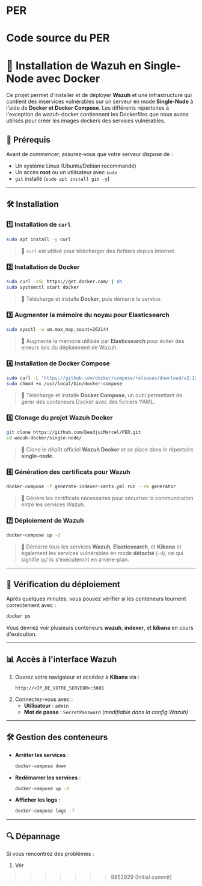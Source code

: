 
# PER
Code source du PER
=======
# 🚀 Installation de Wazuh en Single-Node avec Docker

Ce projet permet d'installer et de déployer **Wazuh** et une infrastructure qui contient des mservices vulnérables sur un serveur en mode **Single-Node** à l'aide de **Docker et Docker Compose**.
Les différents répertoires à l'exception de wazuh-docker contiennent les Dockerfiles que nous avons utilisés pour créer les images dockers des services vulnérables. 

## 📌 Prérequis

Avant de commencer, assurez-vous que votre serveur dispose de :
- Un système Linux (Ubuntu/Debian recommandé)
- Un accès **root** ou un utilisateur avec `sudo`
- `git` installé (`sudo apt install git -y`)

---

## 🛠️ Installation

### 1️⃣ Installation de `curl`
```bash
sudo apt install -y curl
```
> 📌 `curl` est utilisé pour télécharger des fichiers depuis Internet.

### 2️⃣ Installation de Docker
```bash
sudo curl -sSL https://get.docker.com/ | sh
sudo systemctl start docker
```
> 📌 Télécharge et installe **Docker**, puis démarre le service.

### 3️⃣ Augmenter la mémoire du noyau pour Elasticsearch
```bash
sudo sysctl -w vm.max_map_count=262144
```
> 📌 Augmente la mémoire utilisée par **Elasticsearch** pour éviter des erreurs lors du déploiement de Wazuh.

### 4️⃣ Installation de Docker Compose
```bash
sudo curl -L "https://github.com/docker/compose/releases/download/v2.12.2/docker-compose-$(uname -s)-$(uname -m)" -o /usr/local/bin/docker-compose
sudo chmod +x /usr/local/bin/docker-compose
```
> 📌 Télécharge et installe **Docker Compose**, un outil permettant de gérer des conteneurs Docker avec des fichiers YAML.

### 5️⃣ Clonage du projet Wazuh Docker
```bash
git clone https://github.com/DeudjuiMarcel/PER.git
cd wazuh-docker/single-node/
```
> 📌 Clone le dépôt officiel **Wazuh Docker** et se place dans le répertoire **single-node**.

### 6️⃣ Génération des certificats pour Wazuh
```bash
docker-compose -f generate-indexer-certs.yml run --rm generator
```
> 📌 Génère les certificats nécessaires pour sécuriser la communication entre les services Wazuh.

### 7️⃣ Déploiement de Wazuh
```bash
docker-compose up -d
```
> 📌 Démarre tous les services **Wazuh**, **Elasticsearch**, et **Kibana** et également les services vulnérables en mode **détaché** (`-d`), ce qui signifie qu'ils s'exécuteront en arrière-plan.


---

## 📢 Vérification du déploiement

Après quelques minutes, vous pouvez vérifier si les conteneurs tournent correctement avec :
```bash
docker ps
```
Vous devriez voir plusieurs conteneurs **wazuh**, **indexer**, et **kibana** en cours d'exécution.

---

## 📊 Accès à l'interface Wazuh

1. Ouvrez votre navigateur et accédez à **Kibana** via :
   ```
   http://<IP_DE_VOTRE_SERVEUR>:5601
   ```
2. Connectez-vous avec :
   - **Utilisateur** : `admin`
   - **Mot de passe** : `SecretPassword` *(modifiable dans la config Wazuh)*

---

## 🛠️ Gestion des conteneurs

- **Arrêter les services** :
  ```bash
  docker-compose down
  ```
- **Redémarrer les services** :
  ```bash
  docker-compose up -d
  ```
- **Afficher les logs** :
  ```bash
  docker-compose logs -f
  ```

---

## 🔍 Dépannage

Si vous rencontrez des problèmes :
1. Vér
>>>>>>> 9852929 (Initial commit)
